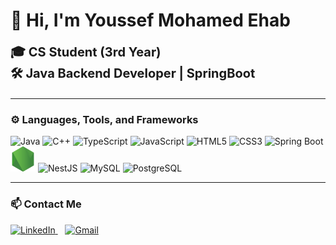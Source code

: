 # 👋 Hi, I'm Youssef Mohamed Ehab

<p style="font-size:20px; font-weight:bold;">
  🎓 CS Student (3rd Year)<br>
  🛠️ Java Backend Developer | SpringBoot
</p>


---

### ⚙️ Languages, Tools, and Frameworks

<p align="left">
  <!-- Languages -->
  <img src="https://cdn.jsdelivr.net/gh/devicons/devicon/icons/java/java-original.svg" height="40" alt="Java"/>
  <img src="https://cdn.jsdelivr.net/gh/devicons/devicon/icons/cplusplus/cplusplus-original.svg" height="40" alt="C++"/>
  <img src="https://cdn.jsdelivr.net/gh/devicons/devicon/icons/typescript/typescript-original.svg" height="40" alt="TypeScript"/>
  <img src="https://cdn.jsdelivr.net/gh/devicons/devicon/icons/javascript/javascript-original.svg" height="40" alt="JavaScript"/>
  <img src="https://cdn.jsdelivr.net/gh/devicons/devicon/icons/html5/html5-original.svg" height="40" alt="HTML5"/>
  <img src="https://cdn.jsdelivr.net/gh/devicons/devicon/icons/css3/css3-original.svg" height="40" alt="CSS3"/>

  <!-- Frameworks -->
  <img src="https://cdn.jsdelivr.net/gh/devicons/devicon/icons/spring/spring-original.svg" height="40" alt="Spring Boot"/>
  <img src="https://raw.githubusercontent.com/devicons/devicon/master/icons/nodejs/nodejs-original.svg" height="40" alt="Node.js"/>
  <img src="https://nestjs.com/img/logo-small.svg" height="40" alt="NestJS"/>

  <!-- Databases -->
  <img src="https://cdn.jsdelivr.net/gh/devicons/devicon/icons/mysql/mysql-original.svg" height="40" alt="MySQL"/>
  <img src="https://cdn.jsdelivr.net/gh/devicons/devicon/icons/postgresql/postgresql-original.svg" height="40" alt="PostgreSQL"/>
</p>

---


### 📫 Contact Me

<p align="left">
  <a href="https://www.linkedin.com/in/youssef-mohamed-ehab-bab09b295/">
    <img src="https://cdn.jsdelivr.net/gh/devicons/devicon/icons/linkedin/linkedin-original.svg" height="40" alt="LinkedIn"/>
  </a>
  &nbsp;&nbsp;
  <a href="mailto:youssefehab204@gmail.com">
    <img src="https://cdn.simpleicons.org/gmail/EA4335" height="40" alt="Gmail"/>
  </a>
</p>


